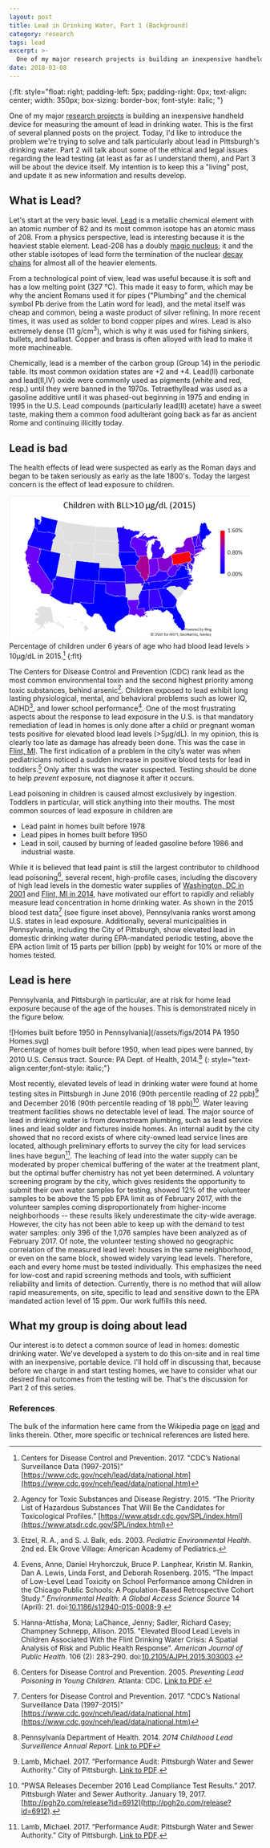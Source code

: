 ```yaml
---
layout: post
title: Lead in Drinking Water, Part 1 (Background)
category: research
tags: lead
excerpt: >-
  One of my major research projects is building an inexpensive handheld device for measuring the amount of lead in drinking water.  This is the first of several planned posts on the project.  Today, I'd like to introduce the problem we're trying to solve and talk particularly about lead in Pittsburgh's drinking water.
date: 2018-03-08
---
```

{:flt: style="float: right;
       padding-left: 5px;
       padding-right: 0px;
       text-align: center;
       width: 350px;
       box-sizing: border-box;
       font-style: italic;
       "}

One of my major [research projects](/research) is building an inexpensive handheld device for measuring the amount of lead in drinking water.  This is the first of several planned posts on the project.  Today, I'd like to introduce the problem we're trying to solve and talk particularly about lead in Pittsburgh's drinking water.  Part 2 will talk about some of the ethical and legal issues regarding the lead testing (at least as far as I understand them), and Part 3 will be about the device itself.  My intention is to keep this a "living" post, and update it as new information and results develop.

## What is Lead?
Let's start at the very basic level.  [Lead](https://en.wikipedia.org/wiki/Lead) is a metallic chemical element with an atomic number of 82 and its most common isotope has an atomic mass of 208.  From a physics perspective, lead is interesting because it is the heaviest stable element.  Lead-208 has a doubly [magic nucleus](https://en.wikipedia.org/wiki/Magic_number_(physics)); it and the other stable isotopes of lead form the termination of the nuclear [decay chains](https://en.wikipedia.org/wiki/Decay_chain) for almost all of the heavier elements.

From a technological point of view, lead was useful because it is soft and has a low melting point (327 &deg;C).  This made it easy to form, which may be why the ancient Romans used it for pipes ("Plumbing" and the chemical symbol Pb derive from the Latin word for lead), and the metal itself was cheap and common, being a waste product of silver refining.  In more recent times, it was used as solder to bond copper pipes and wires.
Lead is also extremely dense (11 g/cm<sup>3</sup>), which is why it was used for fishing sinkers, bullets, and ballast.
Copper and brass is often alloyed with lead to make it more machineable.

Chemically, lead is a member of the carbon group (Group 14) in the periodic table.  Its most common oxidation states are +2 and +4.  Lead(II) carbonate and lead(II,IV) oxide were commonly used as pigments (white and red, resp.) until they were banned in the 1970s.  Tetraethyllead was used as a gasoline additive until it was phased-out beginning in 1975 and ending in 1995 in the U.S.  Lead compounds (particularly lead(II) acetate) have a sweet taste, making them a common food adulterant going back as far as ancient Rome and continuing illicitly today.

## Lead is bad
The health effects of lead were suspected as early as the Roman days and began to be taken seriously as early as the late 1800's.
Today the largest concern is the effect of lead exposure to children.

![Blood lead levels 2015](/assets/figs/BLL2015.png)<br />
Percentage of children under 6 years of age who had blood lead levels &gt; 10&mu;g/dL in 2015.[^7]
{:flt}

The Centers for Disease Control and Prevention (CDC) rank lead as the most common environmental toxin and the second highest priority among toxic substances, behind arsenic[^1].  Children exposed to lead exhibit long lasting physiological, mental, and behavioral problems such as lower IQ, ADHD[^2], and lower school performance[^3]. 
One of the most frustrating aspects about the response to lead exposure in the U.S. is that mandatory remediation of lead in homes is only done after a child or pregnant woman tests positive for elevated blood lead levels (&gt;5&mu;g/dL).  In my opinion, this is clearly too late as damage has already been done.  This was the case in [Flint, MI](https://en.wikipedia.org/wiki/Flint_water_crisis).  The first indication of a problem in the city’s water was when pediatricians noticed a sudden increase in positive blood tests for lead in toddlers.[^9]  Only after this was the water suspected.
Testing should be done to help *prevent* exposure, not diagnose it after it occurs.

Lead poisoning in children is caused almost exclusively by ingestion.  Toddlers in particular, will stick anything into their mouths.  The most common sources of lead exposure in children are
* Lead paint in homes built before 1978
* Lead pipes in homes built before 1950
* Lead in soil, caused by burning of leaded gasoline before 1986 and industrial waste.

While it is believed that lead paint is still the largest contributor to childhood lead poisoning[^4], several recent, high-profile cases, including the discovery of high lead levels in the domestic water supplies of [Washington, DC in 2001](https://en.wikipedia.org/wiki/Lead_contamination_in_Washington,_D.C._drinking_water) and [Flint, MI in 2014](https://en.wikipedia.org/wiki/Flint_water_crisis), have motivated our effort to rapidly and reliably measure lead concentration in home drinking water.  As shown in the 2015 blood test data[^7] (see figure inset above), Pennsylvania ranks worst among U.S. states in lead exposure.  Additionally, several municipalities in Pennsylvania, including the City of Pittsburgh, show elevated lead in domestic drinking water during EPA-mandated periodic testing, above the EPA action limit of 15 parts per billion (ppb) by weight for 10% or more of the homes tested.

## Lead is here
Pennsylvania, and Pittsburgh in particular, are at risk for home lead exposure because of the age of the houses.  This is demonstrated nicely in the figure below.

![Homes built before 1950 in Pennsylvania](/assets/figs/2014 PA 1950 Homes.svg)<br />
Percentage of homes built before 1950, when lead pipes were banned, by 2010 U.S. Census tract.  Source: PA Dept. of Health, 2014.[^8]
{: style="text-align:center;font-style: italic;"}

Most recently, elevated levels of lead in drinking water were found at home testing sites in Pittsburgh in June 2016 (90th percentile reading of 22 ppb)[^5] and December 2016 (90th percentile reading of 18 ppb)[^6].
Water leaving treatment facilities shows no detectable level of lead.  The major source of lead in drinking water is from downstream plumbing, such as lead service lines and lead solder and fixtures inside homes.  An internal audit by the city showed that no record exists of where city-owned lead service lines are located, although preliminary efforts to survey the city for lead services lines have begun[^5].  The leaching of lead into the water supply can be moderated by proper chemical buffering of the water at the treatment plant, but the optimal buffer chemistry has not yet been determined.  A voluntary screening program by the city, which gives residents the opportunity to submit their own water samples for testing, showed 12% of the volunteer samples to be above the 15 ppb EPA limit as of February 2017, with the volunteer samples coming disproportionately from higher-income neighborhoods -- these results likely underestimate the city-wide average.  However, the city has not been able to keep up with the demand to test water samples: only 396 of the 1,076 samples have been analyzed as of February 2017.  Of note, the volunteer testing showed no geographic correlation of the measured lead level: houses in the same neighborhood, or even on the same block, showed widely varying lead levels.  Therefore, each and every home must be tested individually.  This emphasizes the need for low-cost and rapid screening methods and tools, with sufficient reliability and limits of detection.  Currently, there is no method that will allow rapid measurements, on site, specific to lead and sensitive down to the EPA mandated action level of 15 ppm.  Our work fulfills this need.

## What my group is doing about lead
Our interest is to detect a common source of lead in homes: domestic drinking water.  We've developed a system to do this on-site and in real time with an inexpensive, portable device.  I'll hold off in discussing that, because before we charge in and start testing homes, we have to consider what our desired final outcomes from the testing will be.  That's the discussion for Part 2 of this series.

### References
The bulk of the information here came from the Wikipedia page on [lead](https://en.wikipedia.org/wiki/Lead) and links therein.  Other, more specific or technical references are listed here.

[^1]: Agency for Toxic Substances and Disease Registry. 2015. “The Priority List of Hazardous Substances That Will Be the Candidates for Toxicological Profiles.” [https://www.atsdr.cdc.gov/SPL/index.html](https://www.atsdr.cdc.gov/SPL/index.html)

[^2]: Etzel, R. A., and S. J. Balk, eds. 2003. *Pediatric Environmental Health*. 2nd ed. Elk Grove Village: American Academy of Pediatrics.

[^3]: Evens, Anne, Daniel Hryhorczuk, Bruce P. Lanphear, Kristin M. Rankin, Dan A. Lewis, Linda Forst, and Deborah Rosenberg. 2015. “The Impact of Low-Level Lead Toxicity on School Performance among Children in the Chicago Public Schools: A Population-Based Retrospective Cohort Study.” *Environmental Health: A Global Access Science Source* 14 (April): 21. doi:[10.1186/s12940-015-0008-9](http://doi.org/10.1186/s12940-015-0008-9).

[^4]: Centers for Disease Control and Prevention. 2005. *Preventing Lead Poisoning in Young Children*. Atlanta: CDC. [Link to PDF](https://www.cdc.gov/nceh/lead/publications/prevleadpoisoning.pdf).

[^5]: Lamb, Michael. 2017. “Performance Audit: Pittsburgh Water and Sewer Authority.” City of Pittsburgh. [Link to PDF](http://apps.pittsburghpa.gov/co/Draft_Pittsburgh_Water_and_Sewer_Authority_February_2017.pdf).

[^6]: “PWSA Releases December 2016 Lead Compliance Test Results.” 2017. Pittsburgh Water and Sewer Authority. January 19, 2017. [http://pgh2o.com/release?id=6912](http://pgh2o.com/release?id=6912).

[^7]: Centers for Disease Control and Prevention. 2017. "CDC’s National Surveillance Data (1997-2015)" [https://www.cdc.gov/nceh/lead/data/national.htm](https://www.cdc.gov/nceh/lead/data/national.htm)

[^8]: Pennsylvania Department of Health. 2014. *2014 Childhood Lead Surveillence Annual Report*. [Link to PDF](http://www.health.pa.gov/My%20Health/Infant%20and%20Childrens%20Health/Lead%20Poisoning%20Prevention%20and%20Control/Documents/2014%20Lead%20Surveillance%20Annual%20Report%20r2.pdf)

[^9]: Hanna-Attisha, Mona; LaChance, Jenny; Sadler, Richard Casey; Champney Schnepp, Allison. 2015. "Elevated Blood Lead Levels in Children Associated With the Flint Drinking Water Crisis: A Spatial Analysis of Risk and Public Health Response". *American Journal of Public Health*. 106 (2): 283–290. doi:[10.2105/AJPH.2015.303003](http://doi.org/10.2105/AJPH.2015.303003).